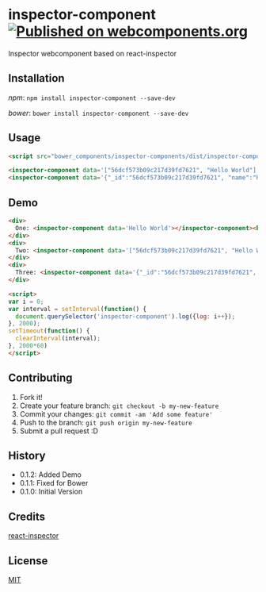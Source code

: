 # inspector-component [![Published on webcomponents.org](https://img.shields.io/badge/webcomponents.org-published-blue.svg)](https://www.webcomponents.org/element/pankajpatel/inspector-component)

Inspector webcomponent based on react-inspector

## Installation

_*npm*_: `npm install inspector-component --save-dev`

_*bower*_: `bower install inspector-component --save-dev`

## Usage

```html
<script src="bower_components/inspector-components/dist/inspector-component.js"></script>

<inspector-component data='["56dcf573b09c217d39fd7621", "Hello World"]'></inspector-component>
<inspector-component data='{"_id":"56dcf573b09c217d39fd7621", "name":"Hello World"}'></inspector-component>
```

## Demo

<!--
```
<custom-element-demo>
  <template>
    <link rel="import" href="inspector-component.html">
    <next-code-block></next-code-block>
  </template>
</custom-element-demo>
```
-->
```html
<div>
  One: <inspector-component data='Hello World'></inspector-component><br/>
</div>
<div>
  Two: <inspector-component data='["56dcf573b09c217d39fd7621", "Hello World"]'></inspector-component><br/>
</div>
<div>
  Three: <inspector-component data='{"_id":"56dcf573b09c217d39fd7621", "name":"Hello World"}'></inspector-component><br/>
</div>

<script>
var i = 0;
var interval = setInterval(function() {
  document.querySelector('inspector-component').log({log: i++});
}, 2000);
setTimeout(function() {
  clearInterval(interval);
}, 2000*60)
</script>
```

## Contributing

1. Fork it!
2. Create your feature branch: `git checkout -b my-new-feature`
3. Commit your changes: `git commit -am 'Add some feature'`
4. Push to the branch: `git push origin my-new-feature`
5. Submit a pull request :D

## History

* 0.1.2: Added Demo
* 0.1.1: Fixed for Bower
* 0.1.0: Initial Version

## Credits

[react-inspector](https://github.com/xyc/react-inspector)

## License

[MIT](./LICENSE)
